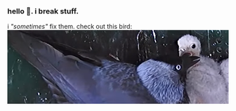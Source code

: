 ### hello :strawberry:. i break stuff.

i *"sometimes"* fix them.
check out this bird:
![this bird](images/bird.png)
